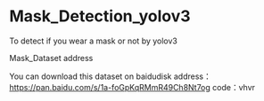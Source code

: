 # Mask_Detection_yolov3
To detect if you wear a mask or not by yolov3


Mask_Dataset address

You can download this dataset on baidudisk
address：https://pan.baidu.com/s/1a-foGpKqRMmR49Ch8Nt7og 
code：vhvr 
